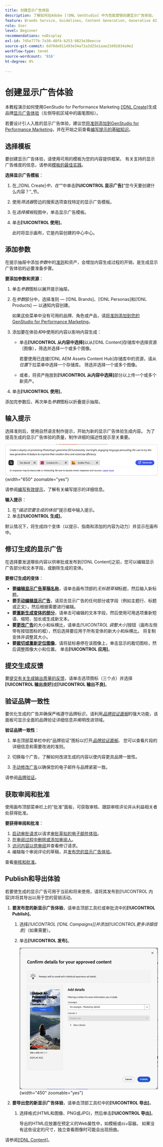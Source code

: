 ```yaml
---
title: 创建显示广告体验
description: 了解如何在Adobe [!DNL GenStudio] 中为性能营销创建显示广告体验。
feature: Brands Service, Guidelines, Content Generation, Generative AI, Create, Experiences, Variant Generation
role: User
level: Beginner
recommendations: noDisplay
exl-id: 7d5e777b-7a30-48f4-b253-9823e38eecce
source-git-commit: 6d70de011493e34a72a3d25e1aae23491034a9e2
workflow-type: tm+mt
source-wordcount: '916'
ht-degree: 0%

---
```


# 创建显示广告体验

本教程演示如何使用GenStudio for Performance Marketing [[!DNL Create]](/help/user-guide/create/overview.md)生成品牌[显示广告体验](display-ad-experiences.md)（左侧导航区域中的画笔图标）。

若要设计引人入胜的显示广告体验，建议您[将准则添加到GenStudio for Performance Marketing](/help/user-guide/guidelines/add-guidelines.md)，并在开始之前查看[编写提示的基础知识](/help/user-guide/effective-prompts.md)。

## 选择模板

要创建显示广告体验，请使用可用的模板为您的内容提供框架。 有关支持的显示广告维度的信息，请参阅[模板的最佳实践](/help/user-guide/content/best-practices-for-templates.md#follow-channel-specific-template-guidelines)。

**选择显示广告模板**：

1. 在&#x200B;_[!DNL Create]_中，在“_”中单击&#x200B;**[!UICONTROL 显示广告]**“您今天要创建什么内容？”_节。
1. 使用&#x200B;_筛选器_&#x200B;旁边的搜索选项查找特定的显示广告模板。
1. 在&#x200B;_选择模板_&#x200B;视图中，单击显示广告模板。
1. 单击&#x200B;**[!UICONTROL 使用]**。

   此时将显示画布，它是内容创建的中心中心。

## 添加参数

在提示抽屉中添加&#x200B;_参数_&#x200B;中的[准则](/help/user-guide/guidelines/overview.md)和资产，会增加内容生成过程的开销，是生成显示广告体验的必要准备步骤。

**要添加参数和资源**：

1. 单击&#x200B;_参数_&#x200B;图标以展开提示抽屉。
1. 在&#x200B;_参数_&#x200B;部分中，选择准则 — [!DNL Brands]、[!DNL Personas]和[!DNL Products] — 以通知内容创建。

   如果这些菜单中没有可用的品牌、角色或产品，请[将准则添加到您的GenStudio for Performance Marketing](/help/user-guide/guidelines/add-guidelines.md)。

1. 添加要在体验&#x200B;*和*&#x200B;中使用的内容以影响内容生成：
   * 单击&#x200B;**[!UICONTROL 从内容中选择]**&#x200B;以从[!DNL Content]存储库中选择资源（图像），筛选并选择一个或多个图像。

     若要使用已连接[!DNL AEM Assets Content Hub]存储库中的资源，请从&#x200B;_位置_&#x200B;下拉菜单中选择一个存储库。 筛选并选择一个或多个图像。

   * 或者，将资产拖放到&#x200B;**[!UICONTROL 从内容中选择]**&#x200B;部分以上传一个或多个新资产。
1. 单击&#x200B;**[!UICONTROL 使用]**。

添加完参数后，再次单击&#x200B;_参数_&#x200B;图标以折叠提示抽屉。

## 输入提示

选择准则后，使用自然语言制作提示，开始为新的显示广告体验生成内容。 为了提高生成的显示广告体验的质量，制作详细的描述性提示至关重要。

![输入提示](/help/assets/prompt-displayad.png){width="650" zoomable="yes"}

请参阅[编写有效提示](/help/user-guide/effective-prompts.md)，了解有关编写提示的详细信息。

**输入提示**：

1. 在&#x200B;_“描述您要生成的体验”_&#x200B;提示框中输入提示。
1. 单击&#x200B;**[!UICONTROL 生成]**。

默认情况下，将生成四个变体（以提示、指南和添加的内容为动力）并显示在画布中。

## 修订生成的显示广告

在选择要发送哪些内容以供审批或发布到[!DNL Content]之前，您可以编辑显示广告部分和文本字段，或删除生成的变体。

**要修订生成的变体**：

* **要[编辑显示广告草稿名称](/help/user-guide/create/manage-variants.md#change-draft-name)**，请单击画布顶部的&#x200B;_无标题草稿_&#x200B;标题，然后输入新标题。
* **要[手动编辑显示广告](/help/user-guide/create/manage-variants.md#manually-edit-text)**，请双击显示广告的任何部分或字段（例如主题行、标题或正文），然后根据需要进行编辑。
* **要[重新生成变体的部分](/help/user-guide/create/manage-variants.md#re-generate-sections)**，请单击可编辑的文本字段，然后使用可用选项重新短语、缩短、加长或生成新文本。
* **要[更改广告](/help/user-guide/create/manage-variants.md#change-aspect-ratio)**&#x200B;的大小和纵横比，请单击&#x200B;_[!UICONTROL 调整大小]_&#x200B;按钮（画布左侧带有按钮图标的框），然后选择要应用于所有变体的新大小和纵横比。 将复制变体并调整其大小。
* **要[裁切或重新定位图像](/help/user-guide/create/manage-variants.md#crop-assets)**，请将鼠标悬停在该图像上，单击显示的裁切图标，然后调整图像大小和位置。 单击&#x200B;**[!UICONTROL 应用]**。

<!-- # Preview for device
When revising and preparing email experiences, you can toggle between previews for desktop and mobile views to ensure coherence and visual appeal of draft variants.
**To preview variants for desktop and mobile devices** toggle the device preview option—between **desktop** and **mobile**—in the right menu bar (computer and phone icons) to preview how variants appear. -->

## 提交生成反馈

要[提交有关生成输出质量的反馈](/help/user-guide/create/manage-variants.md#generation-feedback)，请单击选项图标（三个点）并选择&#x200B;**[!UICONTROL 输出良好]**&#x200B;或&#x200B;**[!UICONTROL 输出不良]**。

## 验证品牌一致性

要优化生成的广告并确保严格遵守品牌标识，请利用&#x200B;[_品牌验证面板_](/help/user-guide/guidelines/brand-validation.md#brand-validation-panel)&#x200B;的强大功能，该面板可显示全面的品牌验证详细信息并阐明改进领域。

**验证品牌一致性**：

1. 单击顶部菜单栏中的“品牌验证”图标以打开&#x200B;[_品牌验证面板_](/help/user-guide/guidelines/brand-validation.md#brand-validation-panel)。 您可以查看片段的详细信息和需要改进的准则。

1. 切换每个广告，了解如何改进生成的内容以使内容更具品牌一致性。
1. [手动修改广告](#revise-generated-display-ads)以确保您的电子邮件与品牌紧密一致。

请参阅[品牌验证](/help/user-guide/guidelines/brand-validation.md)。

## 获取审阅和批准

使用画布顶部菜单栏上的“批准”面板，可获取审核、跟踪审核评论并从利益相关者处获得批准。

**要获得审阅和批准**：

1. [启动审批请求](/help/user-guide/approvals/request-review.md)以请求[审批草拟的电子邮件体验](/help/user-guide/approvals/approve-content.md)。
1. [在审阅过程中删除或添加审阅人](/help/user-guide/approvals/review-and-edit.md#manage-approvals)。
1. [访问内容以供审阅](/help/user-guide/approvals/review-and-edit.md#access-content-for-review)并查看修订请求。
1. 编辑每个审阅评论的草稿，并[发布您的显示广告体验](#publish-and-export-experience)。

查看[审核和批准](/help/user-guide/approvals/overview.md)。

## Publish和导出体验

若要使生成的显示广告可用于当前和将来使用，请将其发布到[!UICONTROL 内容]并将其导出以用于您的营销活动。

1. **要发布您的新显示广告体验**，请单击顶部工具栏或审批流中的&#x200B;**[!UICONTROL Publish]**。
   1. 选择&#x200B;_[!UICONTROL [!DNL Campaigns]]_并添加_[!UICONTROL &#x200B;更多详细信息&#x200B;]_（如果需要）。
   1. 单击&#x200B;**[!UICONTROL 发布]**。

      ![Publish显示广告](/help/assets/publish-displayad.png){width="450" zoomable="yes"}

1. **要导出您的新显示广告体验**，请单击顶部工具栏中的&#x200B;**[!UICONTROL 导出]**。
   1. 选择格式(HTML和图像、PNG或JPG)，然后单击&#x200B;**[!UICONTROL 导出]**。

      导出的HTML应放置在预定义的Web属性中，如模板或`div`容器。 如果没有这些设定的尺寸，独立查看图像时可能会出现扭曲。

请参阅[[!DNL Content]](/help/user-guide/content/overview.md#search-and-find-approved-content)。
